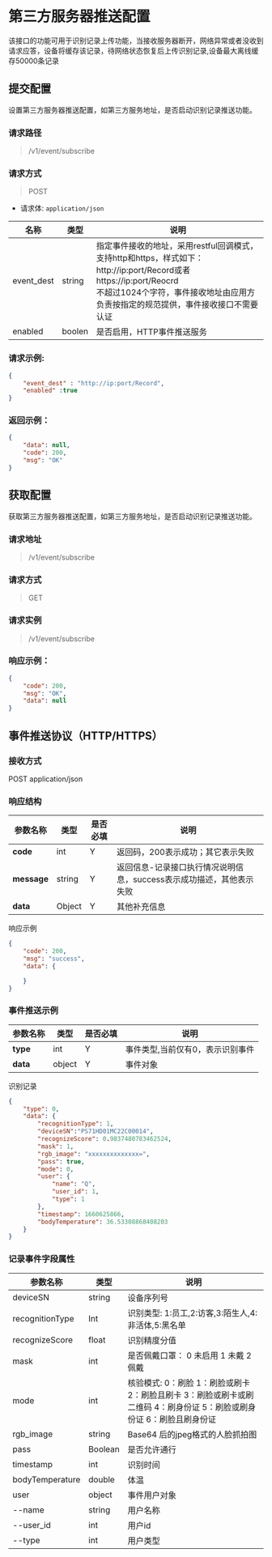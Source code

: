 # 第三方服务器推送配置

该接口的功能可用于识别记录上传功能，当接收服务器断开，网络异常或者没收到请求应答，设备将缓存该记录，待网络状态恢复后上传识别记录,设备最大离线缓存50000条记录

## 提交配置
设置第三方服务器推送配置，如第三方服务地址，是否启动识别记录推送功能。

### 请求路径
>/v1/event/subscribe

### 请求方式

> POST

- 请求体: `application/json`

| 名称       | 类型   | 说明                                                         |
| ---------- | ------ | ------------------------------------------------------------ |
| event_dest | string | 指定事件接收的地址，采用restful回调模式，支持http和https，样式如下：http://ip:port/Record或者https://ip:port/Reocrd<br/> 不超过1024个字符，事件接收地址由应用方负责按指定的规范提供，事件接收接口不需要认证 |
| enabled    | boolen | 是否启用，HTTP事件推送服务                                                    |

### 请求示例:
```json
{
    "event_dest" : "http://ip:port/Record",
    "enabled" :true
}
```

### 返回示例：
```json
{
    "data": null,
    "code": 200,
    "msg": "OK"
}
```


## 获取配置
获取第三方服务器推送配置，如第三方服务地址，是否启动识别记录推送功能。


### 请求地址

>/v1/event/subscribe

### 请求方式

> GET

### 请求实例
>/v1/event/subscribe


### 响应示例：

```json
{
    "code": 200,
    "msg": "OK",
    "data": null
}
```



## 事件推送协议（HTTP/HTTPS）

### 接收方式

POST application/json

### 响应结构

| **参数名称**    | **类型** | **是否必填** | **说明**                                                     |
| --------------- | -------- | ------------ | ------------------------------------------------------------ |
| **code**        | int      | Y            | 返回码，200表示成功；其它表示失败                            |
| **message**     | string   | Y            | 返回信息-记录接口执行情况说明信息，success表示成功描述，其他表示失败 |
| **data**        | Object   | Y            | 其他补充信息                                                 |

响应示例

```json
{
    "code": 200,
    "msg": "success",
    "data": {

    }
}  
```

### 事件推送示例

| **参数名称** | **类型** | **是否必填** | **说明**                         |
| ------------ | -------- | ------------ | -------------------------------- |
| **type**     | int      | Y            | 事件类型,当前仅有0，表示识别事件 |
| **data**     | object   | Y            | 事件对象                         |

识别记录

```json
{
    "type": 0,
    "data": {
        "recognitionType": 1,
        "deviceSN":"PS71HD01MC22C00014",
        "recognizeScore": 0.9837480783462524,
        "mask": 1,
        "rgb_image": "xxxxxxxxxxxxxx=",
        "pass": true,
        "mode": 0,
        "user": {
            "name": "Q",
            "user_id": 1,
            "type": 1
        },
        "timestamp": 1660625866,
        "bodyTemperature": 36.53308868408203
    }
}
```

### 记录事件字段属性

| 参数名称        | 类型    | 说明                                                         |
| --------------- | ------- | ------------------------------------------------------------ |
| deviceSN        | string  | 设备序列号                                                   |
| recognitionType | Int     | 识别类型: 1:员工,2:访客,3:陌生人,4:非活体,5:黑名单 |
| recognizeScore  | float   | 识别精度分值                                                 |
| mask            | int     | 是否佩戴口罩： 0 未启用 1 未戴 2 佩戴                        |
| mode            | int     | 核验模式: 0：刷脸 1：刷脸或刷卡 2：刷脸且刷卡 3：刷脸或刷卡或刷二维码 4：刷身份证 5：刷脸或刷身份证 6：刷脸且刷身份证 |
| rgb_image       | string  | Base64 后的jpeg格式的人脸抓拍图                              |
| pass            | Boolean | 是否允许通行                                                 |
| timestamp       | int     | 识别时间                                                     |
| bodyTemperature       | double     | 体温                                                    |
| user            | object  | 事件用户对象                                                 |
| --name          | string  | 用户名称                                                     |
| --user_id       | int     | 用户id                                                       |
| --type          | int     | 用户类型                                                     |



